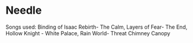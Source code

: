 # Needle
Songs used: 
Binding of Isaac Rebirth- The Calm,
Layers of Fear- The End,
Hollow Knight - White Palace,
Rain World- Threat Chimney Canopy
